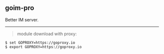 ## goim-pro

Better IM server.


---
> module download with proxy:
```cassandraql
$ set GOPROXY=https://goproxy.io
$ export GOPROXY=https://goproxy.io
```
